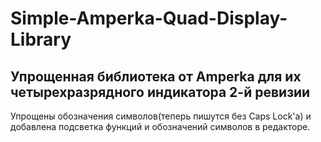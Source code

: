 # Simple-Amperka-Quad-Display-Library
## Упрощенная библиотека от Amperka для их четырехразрядного индикатора 2-й ревизии
Упрощены обозначения символов(теперь пишутся без Caps Lock'а) и добавлена подсветка функций и обозначений символов в редакторе.
